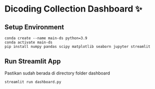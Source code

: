 # Dicoding Collection Dashboard ✨

## Setup Environment

```
conda create --name main-ds python=3.9
conda activate main-ds
pip install numpy pandas scipy matplotlib seaborn jupyter streamlit
```

## Run Streamlit App

Pastikan sudah berada di directory folder dashboard

```
streamlit run dashboard.py
```

